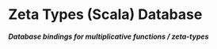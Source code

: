 # Zeta Types (Scala) Database
***Database bindings for multiplicative functions / zeta-types*** <p>
